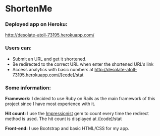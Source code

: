# ShortenMe

### Deployed app on Heroku:

http://desolate-atoll-73195.herokuapp.com/

### Users can:

* Submit an URL and get it shortened.
* Be redirected to the correct URL when enter the shortened URL’s link
* Access analytics with basic numbers at http://desolate-atoll-73195.herokuapp.com//[code]/stat

### Some information:

**Framework:** I decided to use Ruby on Rails as the main framework of this project since I have most experience with it.

**Hit count:** I use the [Impressionist](https://github.com/charlotte-ruby/impressionist) gem to count every time the redirect method is used. The hit count is displayed at /[code]/stat

**Front-end:**
I use Bootstrap and basic HTML/CSS for my app.

